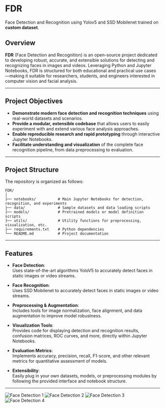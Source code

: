 # FDR
Face Detection and Recognition using Yolov5 and SSD Mobilenet trained on **custom dataset**.
## Overview

**FDR** (Face Detection and Recognition) is an open-source project dedicated to developing robust, accurate, and extensible solutions for detecting and recognizing faces in images and videos. Leveraging Python and Jupyter Notebooks, FDR is structured for both educational and practical use cases—making it suitable for researchers, students, and engineers interested in computer vision and facial analysis.

---

## Project Objectives

- **Demonstrate modern face detection and recognition techniques** using real-world datasets and scenarios.
- **Provide a modular, extensible codebase** that allows users to easily experiment with and extend various face analysis approaches.
- **Enable reproducible research and rapid prototyping** through interactive Jupyter Notebooks.
- **Facilitate understanding and visualization** of the complete face recognition pipeline, from data preprocessing to evaluation.

---

## Project Structure

The repository is organized as follows:

```
FDR/
│
├── notebooks/          # Main Jupyter Notebooks for detection, recognition, and experiments
├── data/               # Sample datasets and data loading scripts
├── models/             # Pretrained models or model definition scripts
├── utils/              # Utility functions for preprocessing, visualization, etc.
├── requirements.txt    # Python dependencies
└── README.md           # Project documentation
```

---

## Features

- **Face Detection**:  
  Uses state-of-the-art algorithms YoloV5 to accurately detect faces in static images or video streams.

- **Face Recognition**:  
  Uses SSD Mobilenet to accurately detect faces in static images or video streams.

- **Preprocessing & Augmentation**:  
  Includes tools for image normalization, face alignment, and data augmentation to improve model robustness.

- **Visualization Tools**:  
  Provides code for displaying detection and recognition results, confusion matrices, ROC curves, and more, directly within Jupyter Notebooks.

- **Evaluation Metrics**:  
  Implements accuracy, precision, recall, F1-score, and other relevant metrics for quantitative assessment of models.

- **Extensibility**:  
  Easily plug in your own datasets, models, or preprocessing modules by following the provided interface and notebook structure.

---
![Face Detection 1](https://github.com/user-attachments/assets/2fac339c-3c72-4a28-89a8-5c4c325dc4de)
![Face Detection 2](https://github.com/user-attachments/assets/6a6281c7-f848-41a2-9395-15192d061c9b)
![Face Detection 3](https://github.com/user-attachments/assets/c54fdb7e-6ebe-4fa0-b605-7094d9334c12)
![Face Detection 4](https://github.com/user-attachments/assets/39ed0817-8a47-462b-859d-78e48146d125)
